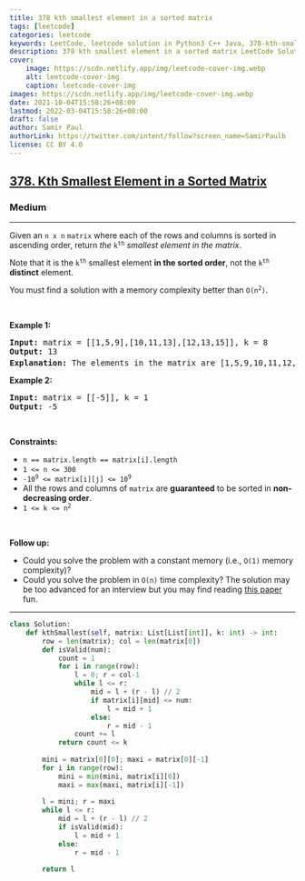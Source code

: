 ```yaml
---
title: 378 kth smallest element in a sorted matrix
tags: [leetcode]
categories: leetcode
keywords: LeetCode, leetcode solution in Python3 C++ Java, 378-kth-smallest-element-in-a-sorted-matrix solution
description: 378 kth smallest element in a sorted matrix LeetCode Solution Explained
cover:
    image: https://scdn.netlify.app/img/leetcode-cover-img.webp
    alt: leetcode-cover-img
    caption: leetcode-cover-img
images: https://scdn.netlify.app/img/leetcode-cover-img.webp
date: 2021-10-04T15:58:26+08:00
lastmod: 2022-03-04T15:58:26+08:00
draft: false
author: Samir Paul
authorLink: https://twitter.com/intent/follow?screen_name=SamirPaulb
license: CC BY 4.0
---
```



<h2><a href="https://leetcode.com/problems/kth-smallest-element-in-a-sorted-matrix/">378. Kth Smallest Element in a Sorted Matrix</a></h2><h3>Medium</h3><hr><div><p>Given an <code>n x n</code> <code>matrix</code> where each of the rows and columns is sorted in ascending order, return <em>the</em> <code>k<sup>th</sup></code> <em>smallest element in the matrix</em>.</p>

<p>Note that it is the <code>k<sup>th</sup></code> smallest element <strong>in the sorted order</strong>, not the <code>k<sup>th</sup></code> <strong>distinct</strong> element.</p>

<p>You must find a solution with a memory complexity better than <code>O(n<sup>2</sup>)</code>.</p>

<p>&nbsp;</p>
<p><strong>Example 1:</strong></p>

<pre><strong>Input:</strong> matrix = [[1,5,9],[10,11,13],[12,13,15]], k = 8
<strong>Output:</strong> 13
<strong>Explanation:</strong> The elements in the matrix are [1,5,9,10,11,12,13,<u><strong>13</strong></u>,15], and the 8<sup>th</sup> smallest number is 13
</pre>

<p><strong>Example 2:</strong></p>

<pre><strong>Input:</strong> matrix = [[-5]], k = 1
<strong>Output:</strong> -5
</pre>

<p>&nbsp;</p>
<p><strong>Constraints:</strong></p>

<ul>
	<li><code>n == matrix.length == matrix[i].length</code></li>
	<li><code>1 &lt;= n &lt;= 300</code></li>
	<li><code>-10<sup>9</sup> &lt;= matrix[i][j] &lt;= 10<sup>9</sup></code></li>
	<li>All the rows and columns of <code>matrix</code> are <strong>guaranteed</strong> to be sorted in <strong>non-decreasing order</strong>.</li>
	<li><code>1 &lt;= k &lt;= n<sup>2</sup></code></li>
</ul>

<p>&nbsp;</p>
<p><strong>Follow up:</strong></p>

<ul>
	<li>Could you solve the problem with a constant memory (i.e., <code>O(1)</code> memory complexity)?</li>
	<li>Could you solve the problem in <code>O(n)</code> time complexity? The solution may be too advanced for an interview but you may find reading <a href="http://www.cse.yorku.ca/~andy/pubs/X+Y.pdf" target="_blank">this paper</a> fun.</li>
</ul>
</div>

---




```python
class Solution:
    def kthSmallest(self, matrix: List[List[int]], k: int) -> int:
        row = len(matrix); col = len(matrix[0])
        def isValid(num):
            count = 1
            for i in range(row):
                l = 0; r = col-1
                while l <= r:
                    mid = l + (r - l) // 2
                    if matrix[i][mid] <= num:
                        l = mid + 1
                    else:
                        r = mid - 1
                count += l
            return count <= k
        
        mini = matrix[0][0]; maxi = matrix[0][-1]
        for i in range(row):
            mini = min(mini, matrix[i][0])
            maxi = max(maxi, matrix[i][-1])
            
        l = mini; r = maxi
        while l <= r:
            mid = l + (r - l) // 2
            if isValid(mid):
                l = mid + 1
            else: 
                r = mid - 1
                
        return l
```
